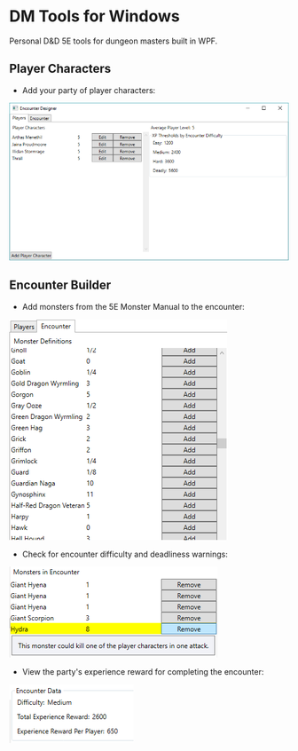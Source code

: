 # DM Tools for Windows
Personal D&amp;D 5E tools for dungeon masters built in WPF.

## Player Characters

- Add your party of player characters:

![Player Characters List](https://raw.githubusercontent.com/weslo/dm-tools-wpf/master/readme/players.png)

## Encounter Builder

- Add monsters from the 5E Monster Manual to the encounter:

![Monsters List](https://raw.githubusercontent.com/weslo/dm-tools-wpf/master/readme/monsters.png)

- Check for encounter difficulty and deadliness warnings:

![Warnings](https://raw.githubusercontent.com/weslo/dm-tools-wpf/master/readme/danger.png)

- View the party's experience reward for completing the encounter:

![Encounter Rewards](https://raw.githubusercontent.com/weslo/dm-tools-wpf/master/readme/data.png)
